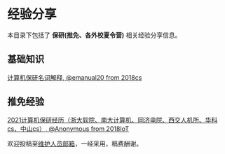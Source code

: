 # 经验分享

本目录下包括了 **保研(推免、各外校夏令营)** 相关经验分享信息。

## 基础知识

[计算机保研名词解释, @emanual20 from 2018cs](/experiences/master/master_0.md)

## 推免经验

[2021计算机保研经历（浙大软院、南大计算机、同济电院、西交人机所、华科cs、中山cs）, @Anonymous from 2018IoT](https://zhuanlan.zhihu.com/p/415939115)

欢迎投稿至[维护人员邮箱](mailto:emanual20@foxmail.com)，一经采用，稿费酬谢。